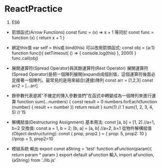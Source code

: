 # ReactPractice
1. ES6
*  箭頭函式(Arrow Functions)
  const func = (x) => x + 1
  等同於
  const func = function (x) { return x + 1 }
  
* 綁定this值
  var self = this或.bind(this)
  可以改用箭頭函式:
  const obj = {a:1}
  function func(){
    setTimeout( () => { console.log(this) }, 2000)
  }
  func.call(obj)
  
* 展開運算符(Spread Operator)與其餘運算符(Rest Operator)
  展開運算符(Spread Operator)是把一個陣列展開(expand)成個別值，這個運算符後面必定接著一個陣列。最常見的是用來組合(連接)陣列
  const arr = [1,2,3]
  const arr2 = [...arr]

* 餘參數代表是將"不確定的傳入參數值們"在函式中轉變成為一個陣列來進行運算
  function sum(…numbers) {
    const result = 0
    numbers.forEach(function (number) {
      result += number
    })
    return result
  }
  sum(1) // 1
  sum(1, 2, 3, 4, 5) // 15
  
* 解構賦值(Destructuring Assignment)
  基本用法:
      const [a, b] = [1, 2] //a=1, b=2
  交換值:
      const a = 1, b = 2;
      [b, a] = [a, b] //a=2, b=1
  從物件解構賦值(Object destructuring):
      const { prop, prop2 } = { prop: 5, prop2: 10 } //prop = 5, prop2=10

* 模組系統
  輸出
  export const aString = 'test'
  function aFunction(param){
    return param * param
  }
  export default aFunction
  輸入
  import aFunction, {aString} from './lib.js'
